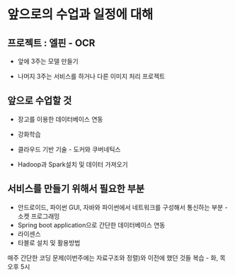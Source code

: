 # 앞으로의 수업과 일정에 대해

## 프로젝트 : 엘핀 - OCR

- 앞에 3주는 모델 만들기

- 나머지 3주는 서비스를 하거나 다른 이미지 처리 프로젝트



## 앞으로 수업할 것

- 장고를 이용한 데이터베이스 연동

- 강화학습

- 클라우드 기반 기술 - 도커와 쿠버네틱스

- Hadoop과 Spark설치 및 데이터 가져오기



## 서비스를 만들기 위해서 필요한 부분

- 안드로이드, 파이썬 GUI, 자바와 파이썬에서 네트워크를 구성해서 통신하는 부분 - 소켓 프로그래밍
- Spring boot application으로 간단한 데이터베이스 연동
- 라이센스
- 타블로 설치 및 활용방법



매주 간단한 코딩 문제(이번주에는 자료구조와 정렬)와 이전에 했던 것들 복습 - 화, 목 오후 5시

